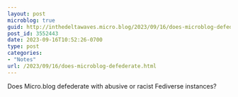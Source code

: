 ```yaml
---
layout: post
microblog: true
guid: http://inthedeltawaves.micro.blog/2023/09/16/does-microblog-defederate.html
post_id: 3552443
date: 2023-09-16T10:52:26-0700
type: post
categories:
- "Notes"
url: /2023/09/16/does-microblog-defederate.html
---
```

Does Micro.blog defederate with abusive or racist Fediverse instances? 
